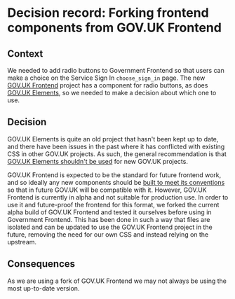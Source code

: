 # Decision record: Forking frontend components from GOV.UK Frontend

## Context
We needed to add radio buttons to Government Frontend so that users can make a
choice on the Service Sign In `choose_sign_in` page. The new
[GOV.UK Frontend](https://github.com/alphagov/govuk-frontend) project has a
component for radio buttons, as does [GOV.UK Elements](https://github.com/alphagov/govuk_elements),
so we needed to make a decision about which one to use.

## Decision
GOV.UK Elements is quite an old project that hasn't been kept up to date, and
there have been issues in the past where it has conflicted with existing CSS in
other GOV.UK projects. As such, the general recommendation is that [GOV.UK
Elements shouldn't be used](https://docs.google.com/document/d/1ZQ3qfMAdGQWIt5oklvKDhhGfYb-4bct75ZwVPUbnN2k/edit)
for new GOV.UK projects.

GOV.UK Frontend is expected to be the standard for future frontend work, and so
ideally any new components should be
[built to meet its conventions](https://docs.publishing.service.gov.uk/manual/components.html#building-components)
so that in future GOV.UK will be compatible with it. However, GOV.UK Frontend is
currently in alpha and not suitable for production use. In order to use it and
future-proof the frontend for this format, we forked the current alpha build of
GOV.UK Frontend and tested it ourselves before using in Government Frontend.
This has been done in such a way that files are isolated and can be updated to
use the GOV.UK Frontend project in the future, removing the need for our own CSS
and instead relying on the upstream.

## Consequences
As we are using a fork of GOV.UK Frontend we may not always be using the most
up-to-date version.
